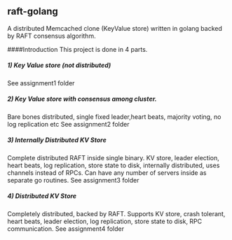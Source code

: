 ## raft-golang
A distributed Memcached clone (KeyValue store) written in golang backed by RAFT consensus algorithm.

####Introduction
This project is done in 4 parts.

##### 1) Key Value store (not distributed)
See assignment1 folder

##### 2) Key Value store with consensus among cluster.
Bare bones distributed, single fixed leader,heart beats, majority voting, no log replication etc
See assignment2 folder

##### 3) Internally Distributed KV Store 
Complete distributed RAFT inside single binary. KV store, leader election, heart beats, log replication, store state to disk, internally distributed, uses channels instead of RPCs. Can have any number of servers inside as separate go routines.
See assignment3 folder

##### 4) Distributed KV Store
Completely distributed, backed by RAFT. Supports KV store, crash tolerant, heart beats, leader election, log replication, store state to disk, RPC communication.
See assignment4 folder